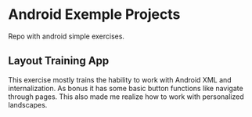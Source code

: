 # Android Exemple Projects
Repo with android simple exercises.

## Layout Training App
This exercise mostly trains the hability to work with Android XML and internalization. As bonus it has some basic button functions like navigate through pages. This also made me realize how to work with personalized landscapes.
